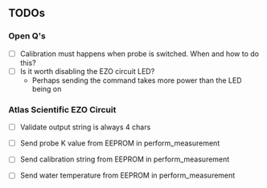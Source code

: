 ## TODOs

### Open Q's
- [ ] Calibration must happens when probe is switched. When and how to do this?
- [ ] Is it worth disabling the EZO circuit LED?
  - Perhaps sending the command takes more power than the LED being on

### Atlas Scientific EZO Circuit
- [ ] Validate output string is always 4 chars
- [ ] Send probe K value from EEPROM in perform_measurement
- [ ] Send calibration string from EEPROM in perform_measurement
- [ ] Send water temperature from EEPROM in perform_measurement

